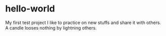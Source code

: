 # hello-world
My first test project
I like to practice on new stuffs and share it with others. A candle looses nothing by lightning others.
